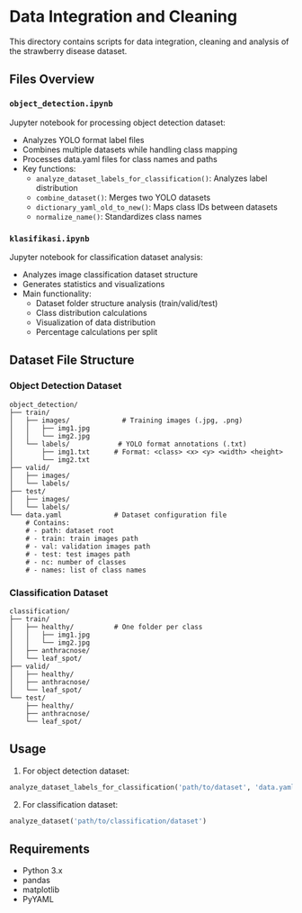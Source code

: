 # Data Integration and Cleaning

This directory contains scripts for data integration, cleaning and analysis of the strawberry disease dataset.

## Files Overview

### `object_detection.ipynb`
Jupyter notebook for processing object detection dataset:
- Analyzes YOLO format label files
- Combines multiple datasets while handling class mapping
- Processes data.yaml files for class names and paths
- Key functions:
  - `analyze_dataset_labels_for_classification()`: Analyzes label distribution
  - `combine_dataset()`: Merges two YOLO datasets
  - `dictionary_yaml_old_to_new()`: Maps class IDs between datasets
  - `normalize_name()`: Standardizes class names

### `klasifikasi.ipynb` 
Jupyter notebook for classification dataset analysis:
- Analyzes image classification dataset structure
- Generates statistics and visualizations
- Main functionality:
  - Dataset folder structure analysis (train/valid/test)
  - Class distribution calculations
  - Visualization of data distribution
  - Percentage calculations per split

## Dataset File Structure

### Object Detection Dataset
```
object_detection/
├── train/
│   ├── images/             # Training images (.jpg, .png)
│   │   ├── img1.jpg
│   │   └── img2.jpg
│   └── labels/            # YOLO format annotations (.txt)
│       ├── img1.txt      # Format: <class> <x> <y> <width> <height>
│       └── img2.txt
├── valid/
│   ├── images/
│   └── labels/
├── test/
│   ├── images/
│   └── labels/
└── data.yaml             # Dataset configuration file
    # Contains:
    # - path: dataset root
    # - train: train images path
    # - val: validation images path
    # - test: test images path
    # - nc: number of classes
    # - names: list of class names
```

### Classification Dataset
```
classification/
├── train/
│   ├── healthy/          # One folder per class
│   │   ├── img1.jpg
│   │   └── img2.jpg
│   ├── anthracnose/
│   └── leaf_spot/
├── valid/
│   ├── healthy/
│   ├── anthracnose/
│   └── leaf_spot/
└── test/
    ├── healthy/
    ├── anthracnose/
    └── leaf_spot/
```

## Usage

1. For object detection dataset:
```python
analyze_dataset_labels_for_classification('path/to/dataset', 'data.yaml')
```

2. For classification dataset:
```python
analyze_dataset('path/to/classification/dataset')
```

## Requirements
- Python 3.x
- pandas
- matplotlib
- PyYAML